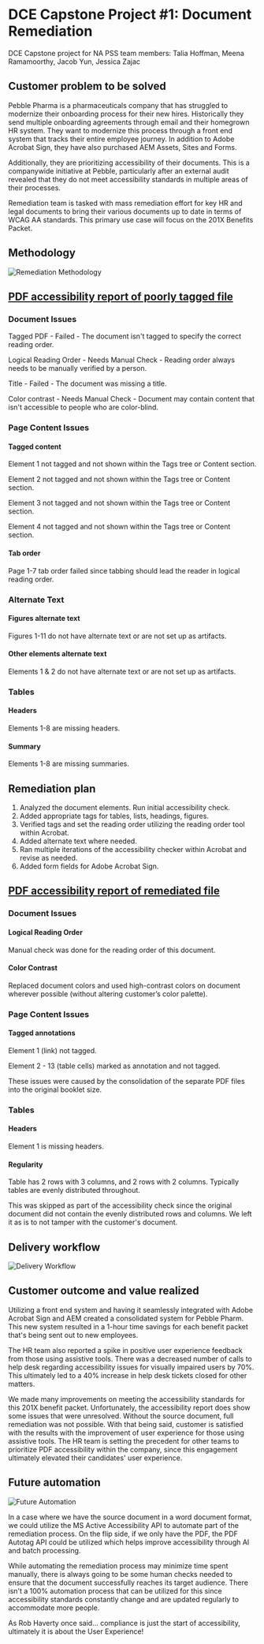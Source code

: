 # DCE Capstone Project #1: Document Remediation 
DCE Capstone project for NA PSS team members: Talia Hoffman, Meena Ramamoorthy, Jacob Yun, Jessica Zajac

## Customer problem to be solved 
<p>Pebble Pharma is a pharmaceuticals company that has struggled to modernize their onboarding process for their new hires. Historically they send multiple onboarding agreements through email and their homegrown HR system. They want to modernize this process through a front end system that tracks their entire employee journey. In addition to Adobe Acrobat Sign, they have also purchased AEM Assets, Sites and Forms. </p>
<p> Additionally, they are prioritizing accessibility of their documents. This is a companywide initiative at Pebble, particularly after an external audit revealed that they do not meet accessibility standards in multiple areas of their processes. </p>
<p> Remediation team is tasked with mass remediation effort for key HR and legal documents to bring their various documents up to date in terms of WCAG AA standards. This primary use case will focus on the 201X Benefits Packet. </p>

## Methodology 

![Remediation Methodology](/assets/remediation_methodology.JPG)

## [PDF accessibility report of poorly tagged file](https://github.com/sekkinsan/DCE_capstone/blob/main/Pebble_Pharm_201X_Benefits.pdf.accreport.html) 

### Document Issues
<p> Tagged PDF - Failed -  The document isn't tagged to specify the correct reading order. </p>
<p> Logical Reading Order - Needs Manual Check - Reading order always needs to be manually verified by a person. </p>
<p> Title - Failed - The document was missing a title. </p>
<p> Color contrast - Needs Manual Check - Document may contain content that isn't accessible to people who are color-blind.</p>

### Page Content Issues

#### Tagged content
<p> Element 1 not tagged and not shown within the Tags tree or Content section.</p>
<p> Element 2 not tagged and not shown within the Tags tree or Content section.</p>
<p> Element 3 not tagged and not shown within the Tags tree or Content section.</p>
<p> Element 4 not tagged and not shown within the Tags tree or Content section.</p>

#### Tab order
<p>Page 1-7 tab order failed since tabbing should lead the reader in logical reading order.</p>

### Alternate Text

#### Figures alternate text
<p>Figures 1-11 do not have alternate text or are not set up as artifacts.</p>

#### Other elements alternate text
<p>Elements 1 & 2 do not have alternate text or are not set up as artifacts.</p>

### Tables

#### Headers
<p>Elements 1-8 are missing headers.</p>

#### Summary
<p>Elements 1-8 are missing summaries.</p>

## Remediation plan 
  1. Analyzed the document elements. Run initial accessibility check.
  2. Added appropriate tags for tables, lists, headings, figures.
  3. Verified tags and set the reading order utilizing the reading order tool within Acrobat.
  4. Added alternate text where needed.
  5. Ran multiple iterations of the accessibility checker within Acrobat and revise as needed.
  6. Added form fields for Adobe Acrobat Sign.

## [PDF accessibility report of remediated file](https://github.com/sekkinsan/DCE_capstone/blob/main/Pebble_Pharm_201X_Benefits_remediated_06032022.pdf.accreport.html) 

### Document Issues

#### Logical Reading Order
<p> Manual check was done for the reading order of this document. </p>

#### Color Contrast
<p> Replaced document colors and used high-contrast colors on document wherever possible (without altering  customer’s color palette). </p>

### Page Content Issues

#### Tagged annotations
<p> Element 1 (link) not tagged. </p>
<p> Element 2 - 13 (table cells) marked as annotation and not tagged. </p>
<p> These issues were caused by the consolidation of the separate PDF files into the original booklet size. </p>

### Tables

#### Headers
<p> Element 1 is missing headers. </p>

#### Regularity
<p> Table has 2 rows with 3 columns, and 2 rows with 2 columns. Typically tables are evenly distributed throughout. </p>
<p> This was skipped as part of the accessibility check since the original document did not contain the evenly distributed rows and columns. We left it as is to not tamper with the customer's document. </p>

## Delivery workflow 

  ![Delivery Workflow](/assets/delivery_workflow.JPG)

## Customer outcome and value realized 
<p> Utilizing a front end system and having it seamlessly integrated with Adobe Acrobat Sign and AEM created a consolidated system for Pebble Pharm. This new system resulted in a 1-hour time savings for each benefit packet that's being sent out to new employees. </p>
<p> The HR team also reported a spike in positive user experience feedback from those using assistive tools. There was a decreased number of calls to help desk regarding accessibility issues for visually impaired users by 70%. This ultimately led to a 40% increase in help desk tickets closed for other matters. </p>
<p> We made many improvements on meeting the accessibility standards for this 201X benefit packet. Unfortunately, the accessibility report does show some issues that were unresolved. Without the source document, full remediation was not possible. With that being said, customer is satisfied with the results with the improvement of user experience for those using assistive tools. The HR team is setting the precedent for other teams to prioritize PDF accessibility within the company, since this engagement ultimately elevated their candidates' user experience. </p>

## Future automation 

![Future Automation](/assets/future_automation.JPG)

<p>In a case where we have the source document in a word document format, we could utilize the MS Active Accessibility API to automate part of the remediation process. On the flip side, if we only have the PDF, the PDF Autotag API could be utilized which helps improve accessibility through AI and batch processing. </p>
<p>While automating the remediation process may minimize time spent manually, there is always going to be some human checks needed to ensure that the document successfully reaches its target audience. There isn't a 100% automation process that can be utilized for this since accessibility standards constantly change and are updated regularly to accommodate more people. </p>
<p>As Rob Haverty once said... compliance is just the start of accessibility, ultimately it is about the User Experience! </p>

